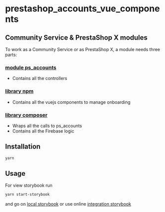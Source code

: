 # prestashop_accounts_vue_components

## Community Service & PrestaShop X modules

To work as a Community Service or as PrestaShop X, a module needs three parts:

### [module ps_accounts](http://github.com/PrestaShopCorp/ps_accounts)

* Contains all the controllers

### [library npm](http://github.com/PrestaShopCorp/prestashop_accounts_vue_components)

* Contains all the vuejs components to manage onboarding

### [library composer](http://github.com/PrestaShopCorp/prestashop_accounts_auth)

* Wraps all the calls to ps_accounts
* Contains all the Firebase logic

## Installation

```bash
yarn
```

## Usage

For view storybook run

```bash
yarn start-storybook
```

and go on [local storybook](http://localhost:33199/?path=/docs/introduction--page)
or use online [integration storybook](https://storybook-accounts.psessentials.net/?path=/docs/introduction--page)
